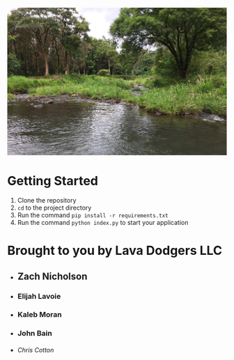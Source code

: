 ![Keahua Landscape](./keahua.jpeg)

# Getting Started

1. Clone the repository
1. `cd` to the project directory
1. Run the command `pip install -r requirements.txt`
1. Run the command `python index.py` to start your application 


# Brought to you by Lava Dodgers LLC
* ## Zach Nicholson
* ### Elijah Lavoie
* ### Kaleb Moran
* ### John Bain
* ###### Chris Cotton